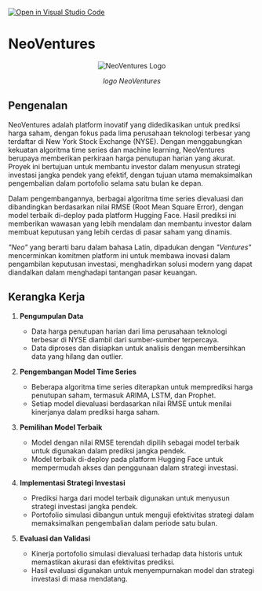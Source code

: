 [![Open in Visual Studio Code](https://classroom.github.com/assets/open-in-vscode-2e0aaae1b6195c2367325f4f02e2d04e9abb55f0b24a779b69b11b9e10269abc.svg)](https://classroom.github.com/online_ide?assignment_repo_id=15674753&assignment_repo_type=AssignmentRepo)

# NeoVentures

<p align="center">
  <img src="images/logo.png" alt="NeoVentures Logo">
</p>

<p align="center"><i>logo NeoVentures</i></p>

## Pengenalan

NeoVentures adalah platform inovatif yang didedikasikan untuk prediksi harga saham, dengan fokus pada lima perusahaan teknologi terbesar yang terdaftar di New York Stock Exchange (NYSE). Dengan menggabungkan kekuatan algoritma time series dan machine learning, NeoVentures berupaya memberikan perkiraan harga penutupan harian yang akurat. Proyek ini bertujuan untuk membantu investor dalam menyusun strategi investasi jangka pendek yang efektif, dengan tujuan utama memaksimalkan pengembalian dalam portofolio selama satu bulan ke depan.

Dalam pengembangannya, berbagai algoritma time series dievaluasi dan dibandingkan berdasarkan nilai RMSE (Root Mean Square Error), dengan model terbaik di-deploy pada platform Hugging Face. Hasil prediksi ini memberikan wawasan yang lebih mendalam dan membantu investor dalam membuat keputusan yang lebih cerdas di pasar saham yang dinamis.

*"Neo"* yang berarti baru dalam bahasa Latin, dipadukan dengan *"Ventures"* mencerminkan komitmen platform ini untuk membawa inovasi dalam pengambilan keputusan investasi, menghadirkan solusi modern yang dapat diandalkan dalam menghadapi tantangan pasar keuangan.

## Kerangka Kerja

1. **Pengumpulan Data**
   - Data harga penutupan harian dari lima perusahaan teknologi terbesar di NYSE diambil dari sumber-sumber terpercaya.
   - Data diproses dan disiapkan untuk analisis dengan membersihkan data yang hilang dan outlier.

2. **Pengembangan Model Time Series**
   - Beberapa algoritma time series diterapkan untuk memprediksi harga penutupan saham, termasuk ARIMA, LSTM, dan Prophet.
   - Setiap model dievaluasi berdasarkan nilai RMSE untuk menilai kinerjanya dalam prediksi harga saham.

3. **Pemilihan Model Terbaik**
   - Model dengan nilai RMSE terendah dipilih sebagai model terbaik untuk digunakan dalam prediksi jangka pendek.
   - Model terbaik di-deploy pada platform Hugging Face untuk mempermudah akses dan penggunaan dalam strategi investasi.

4. **Implementasi Strategi Investasi**
   - Prediksi harga dari model terbaik digunakan untuk menyusun strategi investasi jangka pendek.
   - Portofolio simulasi dibangun untuk menguji efektivitas strategi dalam memaksimalkan pengembalian dalam periode satu bulan.

5. **Evaluasi dan Validasi**
   - Kinerja portofolio simulasi dievaluasi terhadap data historis untuk memastikan akurasi dan efektivitas prediksi.
   - Hasil evaluasi digunakan untuk menyempurnakan model dan strategi investasi di masa mendatang.
